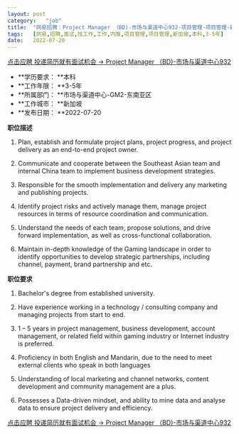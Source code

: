 ```yaml
---
layout:	post
category:	"job"
title:	"网易招聘：Project Manager （BD)-市场与渠道中心932-项目管理-项目管理-新加坡本科3-5年"
tags:	[网易,招聘,面试,找工作,工作,内推,项目管理,项目管理,新加坡,本科,3-5年]
date:	2022-07-20
---
```


[点击应聘 投递简历就有面试机会 ->  Project Manager （BD)-市场与渠道中心932](http://mobile.bole.netease.com/bole/boleDetail?id=41633&employeeId=346f03c3cda5f04c&key=all)



- **学历要求： **本科
- **工作年限： **3-5年
- **所属部门： **市场与渠道中心-GM2-东南亚区
- **工作城市： **新加坡
- **发布日期： **2022-07-20



**职位描述**

1.	Plan, establish and formulate project plans, project progress, and project delivery as an end-to-end project owner.

2.	Communicate and cooperate between the Southeast Asian team and internal China team to implement business development strategies. 

3.	Responsible for the smooth implementation and delivery any marketing and publishing projects. 

4.	Identify project risks and actively manage them, manage project resources in terms of resource coordination and communication.

5.	Understand the needs of each team, propose solutions, and drive forward implementation, as well as cross-functional collaboration.

6.	Maintain in-depth knowledge of the Gaming landscape in order to identify opportunities to develop strategic partnerships, including channel, payment, brand partnership and etc.





**职位要求**

1. Bachelor's degree from established university.

2.  Have experience working in a technology / consulting company and managing projects from start to end.

3. 1 – 5 years in project management, business development, account management, or related field within gaming industry or Internet industry is preferred.

4. Proficiency in both English and Mandarin, due to the need to meet external clients who speak in both languages

6. Understanding of local marketing and channel networks, content development and community management are a plus.

7. Possesses a Data-driven mindset, and ability to mine data and analyse data to ensure project delivery and efficiency.





[点击应聘 投递简历就有面试机会 ->  Project Manager （BD)-市场与渠道中心932](http://mobile.bole.netease.com/bole/boleDetail?id=41633&employeeId=346f03c3cda5f04c&key=all)